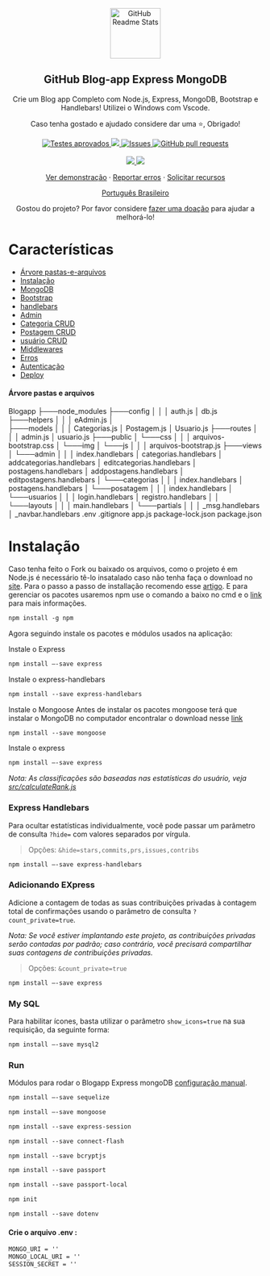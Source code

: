 <p align="center">
 <img width="100px" src="https://res.cloudinary.com/anuraghazra/image/upload/v1594908242/logo_ccswme.svg" align="center" alt="GitHub Readme Stats" />
 <h2 align="center">GitHub Blog-app Express MongoDB</h2>
 <p align="center">Crie um Blog app Completo com Node.js, Express, MongoDB, Bootstrap e Handlebars! Utilizei o Windows com Vscode.</p>
 <p align="center">Caso tenha gostado e ajudado considere dar uma ⭐, Obrigado! </p>
</p>
  <p align="center">
    <a href="https://github.com/codeone01/blogapp-js/actions">
      <img alt="Testes aprovados" src="https://github.com/codeone01/blogapp-js/workflows/Test/badge.svg" />
    </a>
    <a href="https://codecov.io/gh/code/blogapp-js">
      <img src="https://codecov.io/gh/codeone01/blogapp-js/branch/main/graph/badge.svg" />
    </a>
    <a href="https://github.com/anuraghazra/github-readme-stats/issues">
      <img alt="Issues" src="https://img.shields.io/github/issues/codeone01/blogapp-js?color=0088ff" />
    </a>
    <a href="https://github.com/anuraghazra/github-readme-stats/pulls">
      <img alt="GitHub pull requests" src="https://img.shields.io/github/issues-pr/codeone01/blogapp-js?color=0088ff" />
    </a>
    <br />
    <br />
    <a href="https://a.paddle.com/v2/click/16413/119403?link=1227">
      <img src="https://img.shields.io/badge/Apoiado%20por-VSCode%20Power%20User%20%E2%86%92-gray.svg?colorA=655BE1&colorB=4F44D6&style=for-the-badge"/>
    </a>
    <a href="https://a.paddle.com/v2/click/16413/119403?link=2345">
      <img src="https://img.shields.io/badge/Apoiado%20por-Node%20Cli.com%20%E2%86%92-gray.svg?colorA=61c265&colorB=4CAF50&style=for-the-badge"/>
    </a>
  </p>

  <p align="center">
    <a href="#demonstração">Ver demonstração</a>
    ·
    <a href="https://github.com/codeone01/blogapp-js/issues/new/choose">Reportar erros</a>
    ·
    <a href="https://github.com/codeone01/blogapp-js/issues/new/choose">Solicitar recursos</a>
  </p>
  <p align="center">
    <a href="/docs/readme_pt-BR.md">Português Brasileiro</a>
  </p>
</p>
<p align="center">Gostou do projeto? Por favor considere <a href="https://www.paypal.me/anuraghazra">fazer uma doação</a> para ajudar a melhorá-lo!

# Características

- [Árvore pastas-e-arquivos](#árvore-pastas-arquivos)
- [Instalação](#instalação)
- [MongoDB](#mongo-db)
- [Bootstrap](#bootstrap)
- [handlebars](#handlebars)
- [Admin](#admin)
- [Categoria CRUD](#categoria-crud)
- [Postagem CRUD](#postagem-crud)
- [usuário CRUD](#usuario-crud)
- [Middlewares](#middlewares)
- [Erros](#erros)
- [Autenticação](#autenticação)
- [Deploy](#deploy)

#### Árvore pastas e arquivos
Blogapp
 ├───node_modules
 ├───config
 │	        │
 │	         auth.js
 │          db.js
 ├───helpers
 │	        │
 │	         eAdmin.js
 │    
 ├───models
 │	        │
 │	         Categorias.js
 │          Postagem.js
 │          Usuario.js
 ├───routes
 │	       │
 │	        admin.js
 │         usuario.js
 ├───public
 │ 	└───css
 │		      │
 │		       arquivos-bootstrap.css
 │ 	└───img
 │ 	└───js
 │		     │
 │		      arquivos-bootstrap.js
 ├───views
 │ 	└───admin
 │	         │
 │	          index.handlebars
 │	          categorias.handlebars 
 │	          addcategorias.handlebars 
 │	          editcategorias.handlebars
 │	          postagens.handlebars 
 │	          addpostagens.handlebars 
 │	          editpostagens.handlebars
 │ 	└───categorias
 │	              │
 │	               index.handlebars
 │	               postagens.handlebars
 │ 	└───posatagem
 │	             │
 │	              index.handlebars
 │ 	└───usuarios
 │	            │
 │	             login.handlebars
 │	             registro.handlebars 
 │
 │ 	└───layouts
 │	           │
 │	            main.handlebars
 │ 	└───partials
 │	            │
 │	             _msg.handlebars
 │	             _navbar.handlebars
  .env
  .gitignore
  app.js
  package-lock.json
  package.json
 
 
 
# Instalação

Caso tenha feito o Fork ou baixado os arquivos, como o projeto é em Node.js é necessário tê-lo insatalado caso não tenha faça o download no [site](https://nodejs.org/en/download). Para o passo a passo de installação recomendo esse [artigo](https://radixweb.com/blog/installing-npm-and-nodejs-on-windows-and-mac). 
 E para gerenciar os pacotes usaremos npm use o comando a baixo no cmd e o [link](https://docs.npmjs.com/about-npm-versions) para mais informações.
 ```md
npm install -g npm
```
 Agora seguindo instale os pacotes e módulos usados na aplicação:

Instale o Express

```md
npm install —-save express
```
 
 Instale o express-handlebars

```md
npm install --save express-handlebars
```
Instale o Mongoose
 Antes de instalar os pacotes mongoose terá que instalar o MongoDB no computador encontralar o download nesse [link](https://www.mongodb.com/try/download/community)

```md
npm install --save mongoose
```

 Instale o express

```md
npm install —-save express
```


_Nota: As classificações são baseadas nas estatísticas do usuário, veja [src/calculateRank.js](../src/express.js)_

### Express Handlebars

Para ocultar estatísticas individualmente, você pode passar um parâmetro de consulta `?hide=` com valores separados por vírgula.

> Opções: `&hide=stars,commits,prs,issues,contribs`

```md
npm install —-save express-handlebars
```

### Adicionando EXpress

Adicione a contagem de todas as suas contribuições privadas à contagem total de confirmações usando o parâmetro de consulta `?count_private=true`.

_Nota: Se você estiver implantando este projeto, as contribuições privadas serão contadas por padrão; caso contrário, você precisará compartilhar suas contagens de contribuições privadas._

> Opções: `&count_private=true`

```md
npm install —-save express
```

###  My SQL

Para habilitar ícones, basta utilizar o parâmetro `show_icons=true` na sua requisição, da seguinte forma:

```md
npm install —-save mysql2
```

### Run

Módulos para rodar o Blogapp Express mongoDB [configuração manual](#personalização).


```md
npm install —-save sequelize
```

```md
npm install –-save mongoose
```
```md
npm install --save express-session
```
```md
npm install --save connect-flash
```
```md
npm install --save bcryptjs
```
```md
npm install --save passport
```

```md
npm install --save passport-local
```

```md
npm init
```

```md
npm install --save dotenv
```
#### Crie o arquivo .env :
```md
MONGO_URI = ''
MONGO_LOCAL_URI = ''
SESSION_SECRET = ''
```




